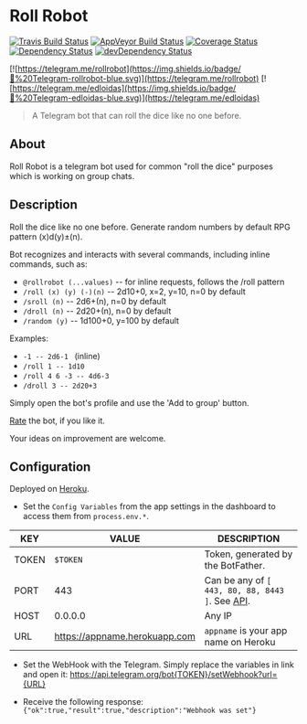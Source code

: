 Roll Robot
==========

[![Travis Build Status](https://img.shields.io/travis/edloidas/rollrobot.svg?label=linux%20build)](https://travis-ci.org/edloidas/rollrobot)
[![AppVeyor Build Status](https://img.shields.io/appveyor/ci/edloidas/rollrobot.svg?label=windows%20build)](https://ci.appveyor.com/project/edloidas/rollrobot)
[![Coverage Status](https://coveralls.io/repos/github/edloidas/rollrobot/badge.svg?branch=master)](https://coveralls.io/github/edloidas/rollrobot?branch=master)
[![Dependency Status](https://david-dm.org/edloidas/rollrobot.svg)](https://david-dm.org/edloidas/rollrobot)
[![devDependency Status](https://david-dm.org/edloidas/rollrobot/dev-status.svg)](https://david-dm.org/edloidas/rollrobot#info=devDependencies)

[![https://telegram.me/rollrobot](https://img.shields.io/badge/💬%20Telegram-rollrobot-blue.svg)](https://telegram.me/rollrobot)
[![https://telegram.me/edloidas](https://img.shields.io/badge/💬%20Telegram-edloidas-blue.svg)](https://telegram.me/edloidas)

> A Telegram bot that can roll the dice like no one before.

## About ##

Roll Robot is a telegram bot used for common "roll the dice" purposes which is working on group chats.

## Description ##

Roll the dice like no one before. Generate random numbers by default RPG pattern (x)d(y)±(n).

Bot recognizes and interacts with several commands, including inline commands, such as:

* `@rollrobot (...values)` -- for inline requests, follows the /roll pattern
* `/roll (x) (y) (-)(n)` -- 2d10+0, x=2, y=10, n=0 by default
* `/sroll (n)` -- 2d6+(n), n=0 by default
* `/droll (n)` -- 2d20+(n), n=0 by default
* `/random (y)` -- 1d100+0, y=100 by default

Examples:
* `-1 -- 2d6-1 ` (inline)
* `/roll 1 -- 1d10`
* `/roll 4 6 -3 -- 4d6-3`
* `/droll 3 -- 2d20+3`

Simply open the bot's profile and use the 'Add to group' button.

[Rate](https://telegram.me/storebot?start=rollrobot) the bot, if you like it.

Your ideas on improvement are welcome.

## Configuration ##

Deployed on [Heroku](https://heroku.com).

* Set the `Config Variables` from the app settings in the dashboard to access them from `process.env.*`.

| KEY   | VALUE     | DESCRIPTION |
| ----- | --------- | ----------- |
| TOKEN | `$TOKEN`  | Token, generated by the BotFather. |
| PORT  | 443       | Can be any of `[ 443, 80, 88, 8443 ]`. See [API](https://core.telegram.org/bots/api#setwebhook). |
| HOST  | 0.0.0.0   | Any IP |
| URL   | https://appname.herokuapp.com | `appname` is your app name on Heroku |

* Set the WebHook with the Telegram. Simply replace the variables in link and open it: https://api.telegram.org/bot{TOKEN}/setWebhook?url={URL}

* Receive the following response: `{"ok":true,"result":true,"description":"Webhook was set"}`
